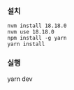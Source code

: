 ### 설치
```
nvm install 18.18.0
nvm use 18.18.0
npm install -g yarn
yarn install
```

### 실행
yarn dev
